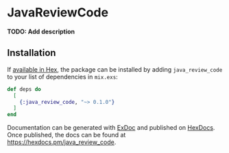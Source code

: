 # JavaReviewCode

**TODO: Add description**

## Installation

If [available in Hex](https://hex.pm/docs/publish), the package can be installed
by adding `java_review_code` to your list of dependencies in `mix.exs`:

```elixir
def deps do
  [
    {:java_review_code, "~> 0.1.0"}
  ]
end
```

Documentation can be generated with [ExDoc](https://github.com/elixir-lang/ex_doc)
and published on [HexDocs](https://hexdocs.pm). Once published, the docs can
be found at <https://hexdocs.pm/java_review_code>.

